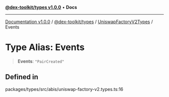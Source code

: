 [**@dex-toolkit/types v1.0.0**](../../../README.md) • **Docs**

***

[Documentation v1.0.0](../../../../../packages.md) / [@dex-toolkit/types](../../../README.md) / [UniswapFactoryV2Types](../README.md) / Events

# Type Alias: Events

> **Events**: `"PairCreated"`

## Defined in

packages/types/src/abis/uniswap-factory-v2.types.ts:16
